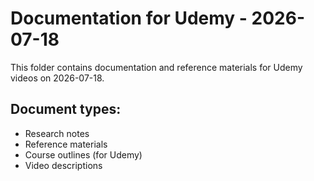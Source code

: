 # Documentation for Udemy - 2026-07-18

This folder contains documentation and reference materials for Udemy videos on 2026-07-18.

## Document types:
- Research notes
- Reference materials
- Course outlines (for Udemy)
- Video descriptions
